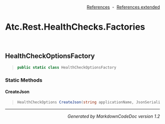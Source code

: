 <div style='text-align: right'>

[References](Index.md)&nbsp;&nbsp;-&nbsp;&nbsp;[References extended](IndexExtended.md)
</div>

# Atc.Rest.HealthChecks.Factories

<br />

## HealthCheckOptionsFactory

>```csharp
>public static class HealthCheckOptionsFactory
>```

### Static Methods

#### CreateJson
>```csharp
>HealthCheckOptions CreateJson(string applicationName, JsonSerializerOptions jsonSerializerOptions)
>```
<hr /><div style='text-align: right'><i>Generated by MarkdownCodeDoc version 1.2</i></div>
